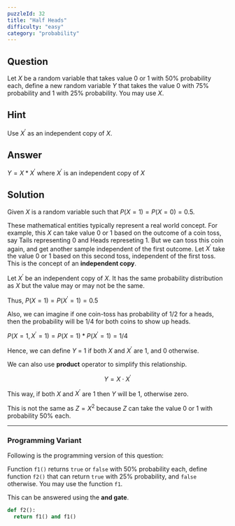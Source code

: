 ```yaml
---
puzzleId: 32
title: "Half Heads"
difficulty: "easy"
category: "probability"
---
```


## Question

Let $X$ be a random variable that takes value 0 or 1 with 50% probability each, define a new random variable $Y$ that takes the value 0 with 75% probability and 1 with 25% probability. You may use $X$.


## Hint
Use $X^\prime$ as an independent copy of $X$.

## Answer
$Y = X * X^\prime$ where $X^\prime$ is an independent copy of $X$

## Solution


Given $X$ is a random variable such that $P(X=1)=P(X=0)=0.5$. 

These mathematical entities typically represent a real world concept. For example, this $X$ can take value 0 or 1 based on the outcome of a coin toss, say Tails representing 0 and Heads represeting 1. But we can toss this coin again, and get another sample independent of the first outcome. Let $X^\prime$ take the value 0 or 1 based on this second toss, independent of the first toss. This is the concept of an __independent copy__.

Let $X^\prime$ be an independent copy of $X$. It has the same probability distribution as $X$ but the value may or may not be the same.

Thus, $P(X=1) = P(X^\prime=1) = 0.5$

Also, we can imagine if one coin-toss has probability of 1/2 for a heads, then the probability will be 1/4 for both coins to show up heads.

$P(X=1, X^\prime=1) = P(X=1) * P(X^\prime=1) = 1/4$

Hence, we can define $Y$ = 1 if both $X$ and $X^\prime$ are 1, and 0 otherwise.

We can also use **product** operator to simplify this relationship.

$$Y = X \cdot X ^\prime$$

This way, if both  $X$ and $X^\prime$ are 1 then $Y$ will be 1, otherwise zero.

This is not the same as $Z = X^2$ because $Z$ can take the value 0 or 1 with probability 50% each. 

---

### Programming Variant

Following is the programming version of this question:

Function `f1()` returns `true` or `false` with 50% probability each, define function `f2()` that can return `true` with 25% probability, and `false` otherwise. You may use the function `f1`.

This can be answered using the **and gate**.

```python
def f2(): 
  return f1() and f1()
```


<!-- 
Author's Notes

Essentially, we have been given a fair coin that gives heads with probability of 1/2, and we want to come up with a new event that has probability of 1/4. Some candidates try to use $X/2$, which translates to "Half Heads", same as the title of this question.

-->

